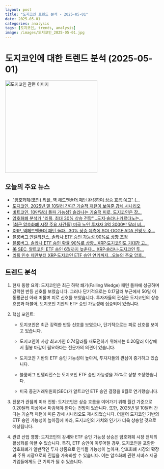```yaml
---
layout: post
title: "도지코인 트렌드 분석 - 2025-05-01"
date: 2025-05-01
categories: analysis
tags: [도지코인, trends, analysis]
image: /images/도지코인_2025-05-01.jpg
---
```


# 도지코인에 대한 트렌드 분석 (2025-05-01)

<img src="https://nan0silver.github.io/doge_trend_monitoring/images/도지코인_2025-05-01.jpg" alt="도지코인 관련 이미지" width="300">

## 오늘의 주요 뉴스

- [&quot;암호화폐(코인</b>) 리플, 역 헤드앤숄더 패턴 완성하며 상승 흐름 예고&quot; (...](https://www.wikitree.co.kr/articles/1046739)
- [도지코인</b>, 2025년 말 10달러 간다? 기술적 패턴이 보여준 강세 시나리오](http://coinreaders.com/157947)
- [비트코인, 10만달러 돌파 가능성? 솔라나는 기술적 피로, 도지코인</b>은 장...](http://coinreaders.com/157943)
- [암호화폐 분석가 &quot;리플, 최대 30% 상승 전망&quot;…도지</b>·솔라나·카르다노는...](https://www.gukjenews.com/news/articleView.html?idxno=3264840)
- [[최근 암호화폐 시장 주요 사건들] 미국 노인 투자자 3억 3000만 달러 비...](https://www.wikitree.co.kr/articles/1046727)
- [XRP, 역헤드앤숄더 패턴 돌파…30% 상승 예측에 SOL·DOGE·ADA 전망도 주...](http://coinreaders.com/157940)
- [블룸버그 인텔리전스, 솔라나 ETF 승인 가능성 90%로 상향 조정](https://www.digitaltoday.co.kr/news/articleView.html?idxno=564307)
- [블룸버그, 솔라나 ETF 승인 확률 90%로 상향…XRP·도지코인</b>도 기대감 고...](http://coinreaders.com/157934)
- [美 SEC, 알트코인 ETF 승인 6월까지 늦춘다... XRP·솔라나·도지코인</b> 투...](http://www.g-enews.com/ko-kr/news/article/news_all/202505010831367266e250e8e188_1/article.html)
- [리플 인수 제안부터 XRP·도지코인</b> ETF 승인 연기까지…오늘의 주요 암호...](http://coinreaders.com/157927)

## 트렌드 분석

1. 현재 동향 요약: 도지코인은 최근 하락 쐐기(Falling Wedge) 패턴 돌파에 성공하며 강력한 반등 신호를 보였습니다. 그러나 단기적으로는 0.17달러 부근에서 50일 이동평균선 아래 머물며 피로 신호를 보였습니다. 투자자들의 관심은 도지코인의 상승 흐름과 더불어, 도지코인 기반의 ETF 승인 가능성에 집중되어 있습니다.



2. 핵심 포인트: 

   - 도지코인은 최근 강력한 반등 신호를 보였으나, 단기적으로는 피로 신호를 보이고 있습니다.

   - 도지코인이 사상 최고가인 0.74달러를 재도전하기 위해서는 0.20달러 이상에서 월봉 마감이 필요하다는 전문가의 의견이 있습니다.

   - 도지코인 기반의 ETF 승인 가능성이 높아져, 투자자들의 관심이 증가하고 있습니다.

   - 블룸버그 인텔리전스는 도지코인 ETF 승인 가능성을 75%로 상향 조정했습니다.

   - 미국 증권거래위원회(SEC)가 알트코인 ETF 승인 결정을 6월로 연기했습니다.



3. 전문가 관점의 미래 전망: 도지코인은 상승 흐름을 이어가기 위해 월간 기준으로 0.20달러 이상에서 마감해야 한다는 전망이 있습니다. 또한, 2025년 말 10달러 간다는 기술적 패턴에 따른 강세 시나리오도 제시되었습니다. 더불어 도지코인 기반의 ETF 승인 가능성이 높아짐에 따라, 도지코인의 가치와 인기가 더욱 상승할 것으로 예상됩니다.



4. 관련 산업 영향: 도지코인의 강세와 ETF 승인 가능성 상승은 암호화폐 시장 전체의 활성화를 이끌 수 있습니다. 특히, ETF 승인이 이루어질 경우, 도지코인을 포함한 암호화폐가 일반적인 투자 상품으로 인식될 가능성이 높아져, 암호화폐 시장의 확장과 주류 시장으로의 진입을 가속화할 수 있습니다. 이는 암호화폐 관련 서비스 제공 기업들에게도 큰 기회가 될 수 있습니다.